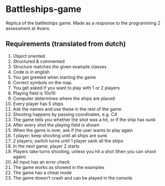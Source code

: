 # Battleships-game
Replica of the battleships game.
Made as a response to the programming 2 assessment at Avans.

## Requirements (translated from dutch)
1. Object oriented
2. Structured & commented
3. Structure matches the given example classes
4. Code is in english
5. You get greeted when starting the game
6. Correct symbols on the map
7. You get asked if you want to play with 1 or 2 players
8. Playing field is 10x10
9. Computer determines where the ships are placed
10. Every player has 5 ships
11. Ask the names and use these in the rest of the game
12. Shooting happens by passing coordinates, e.g. C4
13. The game tells you whether the shot was a hit, or if the ship has sunk
14. After every shot the playing field is shown
15. When the game is over, ask if the user wants to play again
16. 1 player; keep shooting until all ships are sunk
17. 2 players; switch turns until 1 player sank all the ships
18. In the next game, player 2 starts
19. Players take turns shooting, unless you hit a shot (then you can shoot again)
20. All input has an error check
21. The game works as showed in the examples
22. The game has a cheat mode
23. The game doesn't crash and can be played in the console

